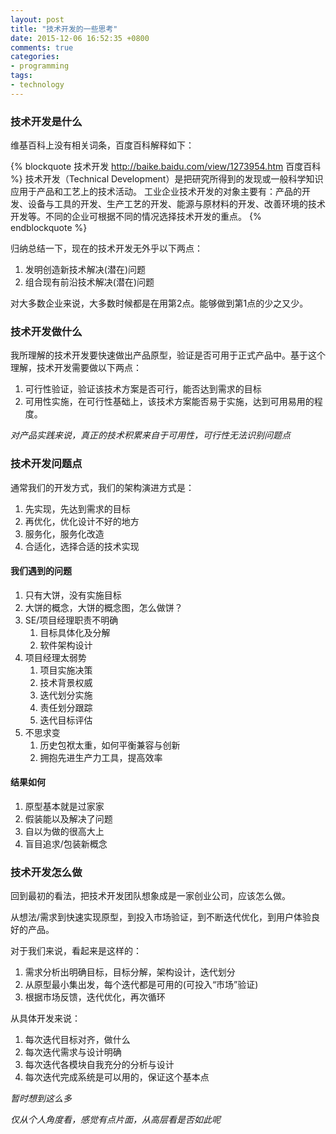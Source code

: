 ```yaml
---
layout: post
title: "技术开发的一些思考"
date: 2015-12-06 16:52:35 +0800
comments: true
categories: 
- programming
tags:
- technology
---
```

### 技术开发是什么

维基百科上没有相关词条，百度百科解释如下：

{% blockquote 技术开发 http://baike.baidu.com/view/1273954.htm 百度百科 %}
技术开发（Technical Development）是把研究所得到的发现或一般科学知识应用于产品和工艺上的技术活动。 工业企业技术开发的对象主要有：产品的开发、设备与工具的开发、生产工艺的开发、能源与原材料的开发、改善环境的技术开发等。不同的企业可根据不同的情况选择技术开发的重点。
{% endblockquote %}

归纳总结一下，现在的技术开发无外乎以下两点：

1. 发明创造新技术解决(潜在)问题
2. 组合现有前沿技术解决(潜在)问题

对大多数企业来说，大多数时候都是在用第2点。能够做到第1点的少之又少。

<!--more -->

### 技术开发做什么

我所理解的技术开发要快速做出产品原型，验证是否可用于正式产品中。基于这个理解，技术开发需要做以下两点：

1. 可行性验证，验证该技术方案是否可行，能否达到需求的目标
2. 可用性实施，在可行性基础上，该技术方案能否易于实施，达到可用易用的程度。

*对产品实践来说，真正的技术积累来自于可用性，可行性无法识别问题点*

### 技术开发问题点

通常我们的开发方式，我们的架构演进方式是：

1. 先实现，先达到需求的目标
2. 再优化，优化设计不好的地方
3. 服务化，服务化改造
4. 合适化，选择合适的技术实现

#### 我们遇到的问题

1. 只有大饼，没有实施目标
2. 大饼的概念，大饼的概念图，怎么做饼？
3. SE/项目经理职责不明确
   1. 目标具体化及分解
   2. 软件架构设计
4. 项目经理太弱势
   1. 项目实施决策
   2. 技术背景权威
   3. 迭代划分实施
   4. 责任划分跟踪
   5. 迭代目标评估
5. 不思求变
   1. 历史包袱太重，如何平衡兼容与创新
   2. 拥抱先进生产力工具，提高效率

#### 结果如何

1. 原型基本就是过家家
2. 假装能以及解决了问题
3. 自以为做的很高大上
4. 盲目追求/包装新概念

### 技术开发怎么做

回到最初的看法，把技术开发团队想象成是一家创业公司，应该怎么做。

从想法/需求到快速实现原型，到投入市场验证，到不断迭代优化，到用户体验良好的产品。

对于我们来说，看起来是这样的：

1. 需求分析出明确目标，目标分解，架构设计，迭代划分
2. 从原型最小集出发，每个迭代都是可用的(可投入“市场”验证)
3. 根据市场反馈，迭代优化，再次循环

从具体开发来说：

1. 每次迭代目标对齐，做什么
2. 每次迭代需求与设计明确
3. 每次迭代各模块自我充分的分析与设计
4. 每次迭代完成系统是可以用的，保证这个基本点

*暂时想到这么多*

*仅从个人角度看，感觉有点片面，从高层看是否如此呢*